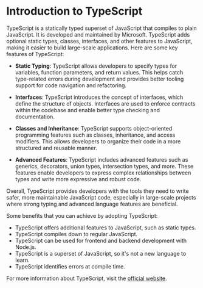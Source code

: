 # Introduction to TypeScript

TypeScript is a statically typed superset of JavaScript that compiles to plain JavaScript. It is developed and maintained by Microsoft. 
TypeScript adds optional static types, classes, interfaces, and other features to JavaScript, making it easier to build large-scale applications. 
Here are some key features of TypeScript:

- **Static Typing**: TypeScript allows developers to specify types for variables, function parameters, and return values. This helps catch type-related errors during development and provides better tooling support for code navigation and refactoring.

- **Interfaces**: TypeScript introduces the concept of interfaces, which define the structure of objects. Interfaces are used to enforce contracts within the codebase and enable better type checking and documentation.

- **Classes and Inheritance**: TypeScript supports object-oriented programming features such as classes, inheritance, and access modifiers. This allows developers to organize their code in a more structured and reusable manner.

- **Advanced Features**: TypeScript includes advanced features such as generics, decorators, union types, intersection types, and more. These features enable developers to express complex relationships between types and write more expressive and robust code.

Overall, TypeScript provides developers with the tools they need to write safer, more maintainable JavaScript code, especially in large-scale projects where strong typing and advanced language features are beneficial.

Some benefits that you can achieve by adopting TypeScript:
- TypeScript offers additional features to JavaScript, such as static types.
- TypeScript compiles down to regular JavaScript.
- TypeScript can be used for frontend and backend development with Node.js.
- TypeScript is a superset of JavaScript, so it's not a new language to learn.
- TypeScript identifies errors at compile time.

For more information about TypeScript, visit the [official website](https://www.typescriptlang.org/).
